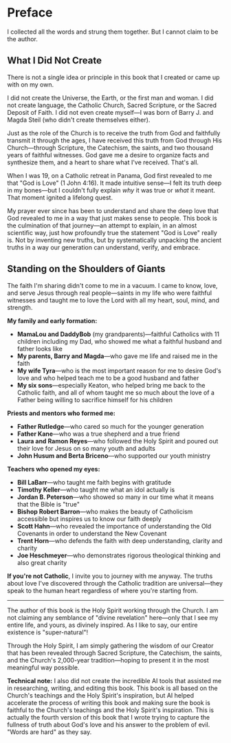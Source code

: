 # Preface

I collected all the words and strung them together. But I cannot claim to be the author.

## What I Did Not Create

There is not a single idea or principle in this book that I created or came up with on my own.

I did not create the Universe, the Earth, or the first man and woman. I did not create language, the Catholic Church, Sacred Scripture, or the Sacred Deposit of Faith. I did not even create myself—I was born of Barry J. and Magda Steil (who didn't create themselves either).

Just as the role of the Church is to receive the truth from God and faithfully transmit it through the ages, I have received this truth from God through His Church—through Scripture, the Catechism, the saints, and two thousand years of faithful witnesses. God gave me a desire to organize facts and synthesize them, and a heart to share what I've received. That's all.

When I was 19, on a Catholic retreat in Panama, God first revealed to me that "God is Love" (1 John 4:16). It made intuitive sense—I felt its truth deep in my bones—but I couldn't fully explain *why* it was true or *what* it meant. That moment ignited a lifelong quest.

My prayer ever since has been to understand and share the deep love that God revealed to me in a way that just makes sense to people. This book is the culmination of that journey—an attempt to explain, in an almost scientific way, just how profoundly true the statement "God is Love" really is. Not by inventing new truths, but by systematically unpacking the ancient truths in a way our generation can understand, verify, and embrace.

## Standing on the Shoulders of Giants

The faith I'm sharing didn't come to me in a vacuum. I came to know, love, and serve Jesus through real people—saints in my life who were faithful witnesses and taught me to love the Lord with all my heart, soul, mind, and strength.

**My family and early formation:**
- **MamaLou and DaddyBob** (my grandparents)—faithful Catholics with 11 children including my Dad, who showed me what a faithful husband and father looks like
- **My parents, Barry and Magda**—who gave me life and raised me in the faith
- **My wife Tyra**—who is the most important reason for me to desire God's love and who helped teach me to be a good husband and father
- **My six sons**—especially Keaton, who helped bring me back to the Catholic faith, and all of whom taught me so much about the love of a Father being willing to sacrifice himself for his children

**Priests and mentors who formed me:**
- **Father Rutledge**—who cared so much for the younger generation
- **Father Kane**—who was a true shepherd and a true friend
- **Laura and Ramon Reyes**—who followed the Holy Spirit and poured out their love for Jesus on so many youth and adults
- **John Husum and Berta Briceno**—who supported our youth ministry

**Teachers who opened my eyes:**
- **Bill LaBarr**—who taught me faith begins with gratitude
- **Timothy Keller**—who taught me what an idol actually is
- **Jordan B. Peterson**—who showed so many in our time what it means that the Bible is "true"
- **Bishop Robert Barron**—who makes the beauty of Catholicism accessible but inspires us to know our faith deeply
- **Scott Hahn**—who revealed the importance of understanding the Old Covenants in order to understand the New Covenant
- **Trent Horn**—who defends the faith with deep understanding, clarity and charity
- **Joe Heschmeyer**—who demonstrates rigorous theological thinking and also great charity

**If you're not Catholic**, I invite you to journey with me anyway. The truths about love I've discovered through the Catholic tradition are universal—they speak to the human heart regardless of where you're starting from.

---

The author of this book is the Holy Spirit working through the Church. I am not claiming any semblance of "divine revelation" here—only that I see my entire life, and yours, as divinely inspired. As I like to say, our entire existence is "super-natural"!

Through the Holy Spirit, I am simply gathering the wisdom of our Creator that has been revealed through Sacred Scripture, the Catechism, the saints, and the Church's 2,000-year tradition—hoping to present it in the most meaningful way possible.

**Technical note:** I also did not create the incredible AI tools that assisted me in researching, writing, and editing this book. This book is all based on the Church's teachings and the Holy Spirit's inspiration, but AI helped accelerate the process of writing this book and making sure the book is faithful to the Church's teachings and the Holy Spirit's inspiration. This is actually the fourth version of this book that I wrote trying to capture the fullness of truth about God's love and his answer to the problem of evil. "Words are hard" as they say.
